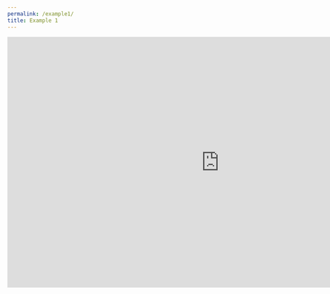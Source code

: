 ```yaml
---
permalink: /example1/
title: Example 1
---
```


<iframe src="https://docs.google.com/presentation/d/e/2PACX-1vSfb9PE1JR5PoNL5N3PB1qCxxoIVEvAAcuH7GzvRngvdEqLrrpIAHKsFUKzxFvkO6_TQYEPWwPuDM27/embed?start=false&loop=false&delayms=3000" frameborder="0" width="960" height="569" allowfullscreen="true" mozallowfullscreen="true" webkitallowfullscreen="true"></iframe>
